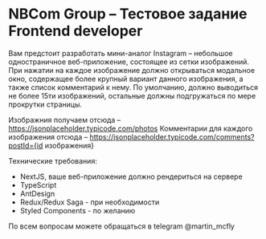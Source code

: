 # NBCom Group – Тестовое задание Frontend developer

Вам предстоит разработать мини-аналог Instagram – небольшое одностраничное веб-приложение, состоящее из сетки изображений.
При нажатии на каждое изображение должно открываться модальное окно, содержащее более крупный вариант данного изображения, а также список комментарий к нему.
По умолчанию, должно выводиться не более 15ти изображений, остальные должны подгружаться по мере прокрутки страницы.

Изображния получаем отсюда – https://jsonplaceholder.typicode.com/photos
Комментарии для каждого изображения отсюда – https://jsonplaceholder.typicode.com/comments?postId={id изображения}

Технические требования:
- NextJS, ваше веб-приложение должно рендериться на сервере
- TypeScript
- AntDesign
- Redux/Redux Saga - при необходимости
- Styled Components - по желанию

По всем вопросам можете обращаться в telegram @martin_mcfly
